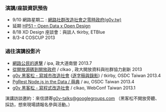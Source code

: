 <br />

### 演講/座談資訊預告

* 9/10 網路星期二 : [網路社群改造社會之零時政府(g0v.tw)](http://nettuesday.tw/events/2013/09/438)
* 延期 [HP51 – Open Data x Open Design](http://www.hpx-party.com/hpx-events/hp51)
* 8/18 XD Design 座談會：與談人 tkirby, ETBlue
* 8/3-4 COSCUP 2013


### 過往演講投影片

* [網路公民的進擊](https://speakerdeck.com/ipaaa/g0v-wang-lu-gong-min-de-jin-ji) / ipa, 政大道南營 2013.7
* [從開放源碼到開放政府](https://speakerdeck.com/clkao/cong-kai-fang-yuan-ma-dao-kai-fang-zheng-fu) / clkao , 政大開放資料與社群協力創新 2013
* [g0v 黑客松 - 寫城市改造社會](https://speakerdeck.com/tkirby/g0v-hei-ke-song-xie-cheng-shi-gai-zao-she-hui) ([逐字稿與錄影](http://blog.g0v.tw/post/58752578556)) / tkirby, OSDC Taiwan 2013.4 
* [PgRest Node.js in the Data / 萌典](https://speakerdeck.com/audreyt/pgrest-node-dot-js-in-the-database) / au, OSDC Taiwan 2013.4
* [g0v 黑客松 - 寫程式改造社會](https://speakerdeck.com/clkao/g0v-hei-ke-song-xie-cheng-shi-gai-zao-she-hui) / clkao, WebConf Taiwan 2013.1


演講訪談邀約：來信請寄[g0v-talks@googlegroups.com](mailto:g0v-talks@googlegroups.com) （黑客松不開放旁聽、採訪，想來現場請報名參與活動。）
